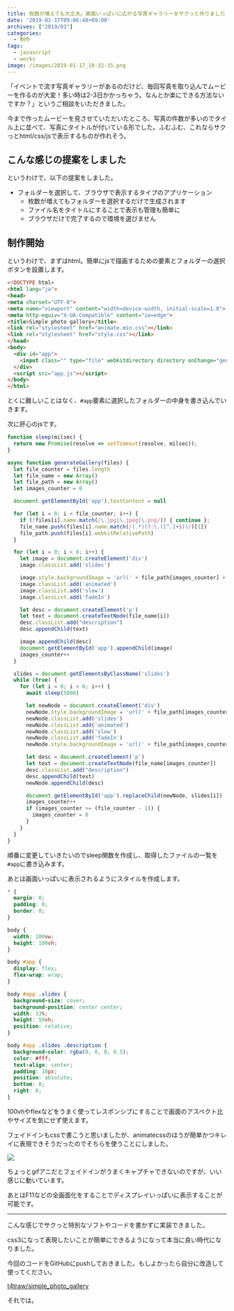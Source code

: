```yaml
---
title: 枚数が増えても大丈夫。画面いっぱいに広がる写真ギャラリーをサクっと作りました
date: '2019-01-17T09:06:48+09:00'
archives: ["2019/01"]
categories:
  - 制作
tags:
  - javascript
  - works
image: /images/2019-01-17_10-32-35.png
---
```

「イベントで流す写真ギャラリーがあるのだけど、毎回写真を取り込んでムービーを作るのが大変！多い時は2-3日かかっちゃう。なんとか楽にできる方法ないですか？」というご相談をいただきました。

<!--more-->

今まで作ったムービーを見させていただいたところ、写真の件数が多いのでタイル上に並べて、写真にタイトルが付いている形でした。ふむふむ、これならサクっとhtml/css/jsで表示するものが作れそう。

## こんな感じの提案をしました

というわけで、以下の提案をしました。

- フォルダーを選択して、ブラウザで表示するタイプのアプリケーション
  - 枚数が増えてもフォルダーを選択するだけで生成されます
  - ファイル名をタイトルにすることで表示も管理も簡単に
  - ブラウザだけで完了するので環境を選びません

## 制作開始

というわけで、まずはhtml。簡単にjsで描画するための要素とフォルダーの選択ボタンを設置します。

```html
<!DOCTYPE html>
<html lang="ja">
<head>
<meta charset="UTF-8">
<meta name="viewport" content="width=device-width, initial-scale=1.0">
<meta http-equiv="X-UA-Compatible" content="ie=edge">
<title>Simple photo gallery</title>
<link rel="stylesheet" href="animate.min.css"></link>
<link rel="stylesheet" href="style.css"></link>
</head>
<body>
  <div id="app">
    <input class="" type="file" webkitdirectory directory onChange="generateGallery(this.files)">
  </div>
  <script src="app.js"></script>
</body>
</html>
```

とくに難しいことはなく、`#app`要素に選択したフォルダーの中身を書き込んでいきます。

次に肝心のjsです。

```js
function sleep(milsec) {
  return new Promise(resolve => setTimeout(resolve, milsec));
}

async function generateGallery(files) {
  let file_counter = files.length
  let file_name = new Array()
  let file_path = new Array()
  let images_counter = 0

  document.getElementById('app').textContent = null

  for (let i = 0; i < file_counter; i++) {
    if (!files[i].name.match(/\.jpg|\.jpeg|\.png/)) { continue };
    file_name.push(files[i].name.match(/(.*)(?:\.([^.]+$))/)[1])
    file_path.push(files[i].webkitRelativePath)
  }

  for (let i = 0; i < 6; i++) {
    let image = document.createElement('div')
    image.classList.add('slides')

    image.style.backgroundImage = 'url(' + file_path[images_counter] + ')'
    image.classList.add('animated')
    image.classList.add('slow')
    image.classList.add('fadeIn')

    let desc = document.createElement('p')
    let text = document.createTextNode(file_name[i])
    desc.classList.add("description")
    desc.appendChild(text)

    image.appendChild(desc)
    document.getElementById('app').appendChild(image)
    images_counter++
  }

  slides = document.getElementsByClassName('slides')
  while (true) {
    for (let i = 0; i < 6; i++) {
      await sleep(5000)

      let newNode = document.createElement('div')
      newNode.style.backgroundImage = 'url(' + file_path[images_counter] + ')'
      newNode.classList.add('slides')
      newNode.classList.add('animated')
      newNode.classList.add('slow')
      newNode.classList.add('fadeIn')
      newNode.style.backgroundImage = 'url(' + file_path[images_counter] + ')'

      let desc = document.createElement('p')
      let text = document.createTextNode(file_name[images_counter])
      desc.classList.add("description")
      desc.appendChild(text)
      newNode.appendChild(desc)

      document.getElementById('app').replaceChild(newNode, slides[i])
      images_counter++
      if (images_counter >= (file_counter - 1)) {
        images_counter = 0
      }
    }
  }
}
```

順番に変更していきたいのでsleep関数を作成し、取得したファイルの一覧を`#app`に書き込みます。

あとは画面いっぱいに表示されるようにスタイルを作成します。

```css
* {
  margin: 0;
  padding: 0;
  border: 0;
}

body {
  width: 100vw;
  height: 100vh;
}

body #app {
  display: flex;
  flex-wrap: wrap;
}

body #app .slides {
  background-size: cover;
  background-position: center center;
  width: 33%;
  height: 50vh;
  position: relative;
}

body #app .slides .description {
  background-color: rgba(0, 0, 0, 0.5);
  color: #fff;
  text-align: center;
  padding: 10px;
  position: absolute;
  bottom: 0;
  right: 0;
}
```

100vhやflexなどをうまく使ってレスポンシブにすることで画面のアスペクト比やサイズを気にせず使えます。

フェイドインもcssで書こうと思いましたが、animatecssのほうが簡単かつキレイに表現できそうだったのでそちらを使うことにしました。

![](/images/simple_photo_gallery.gif)

ちょっとgifアニだとフェイドインがうまくキャプチャできないのですが、いい感じに動いています。

あとはF11などの全画面化をすることでディスプレイいっぱいに表示することが可能です。

---

こんな感じでサクっと特別なソフトやコードを書かずに実装できました。

css3になって表現したいことが簡単にできるようになって本当に良い時代になりました。

今回のコードをGitHubにpushしておきました。もしよかったら自分に改造して使ってください。

[t4traw/simple_photo_gallery](https://github.com/t4traw/simple_photo_gallery)

それでは。
